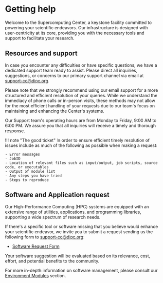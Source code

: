 # Getting help

Welcome to the Supercomputing Center, a keystone facility committed to powering your scientific endeavors. Our infrastructure is designed with user-centricity at its core, providing you with the necessary tools and support to facilitate your research. 

## Resources and support

In case you encounter any difficulties or have specific questions, we have a dedicated support team ready to assist. Please direct all inquiries, suggestions, or concerns to our primary support channel via email at <support-cc@dipc.org>. 

Please note that we strongly recommend using our email support for a more structured and efficient resolution of your queries. While we understand the immediacy of phone calls or in-person visits, these methods may not allow for the most efficient handling of your requests due to our team's focus on maintaining and enhancing the Center's systems.

Our Support team's operating hours are from Monday to Friday, 9:00 AM to 6:00 PM. We assure you that all inquiries will receive a timely and thorough response.

!!! note "The good ticket"
    In order to ensure efficient timely resolution of issues include as much of the following as possible when making a request:

    - Error messages
    - JobID 
    - Location of relevant files such as input/output, job scripts, source code, or executables
    - Output of module list
    - Any steps you have tried
    - Steps to reproduce



## Software and Application request

Our High-Performance Computing (HPC) systems are equipped with an extensive range of utilities, applications, and programming libraries, supporting a wide spectrum of research needs.

If there's a specific tool or software missing that you believe would enhance your scientific endeavor, we invite you to submit a request sending us the following form to <support-cc@dipc.org>:

- [Software Request Form](Software_Application_Form)

Your software suggestion will be evaluated based on its relevance, cost, effort, and potential benefits to the community.

For more in-depth information on software management, please consult our [Environment Modules](software/modules/index.md) section.
